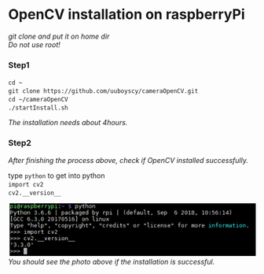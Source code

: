 # OpenCV installation on raspberryPi
*git clone and put it on home dir*  
*Do not use root!*

### Step1
   `cd ~`  
   `git clone https://github.com/uuboyscy/cameraOpenCV.git`  
   `cd ~/cameraOpenCV`  
   `./startInstall.sh`  

*The installation needs about 4hours.*  

### Step2

*After finishing the process above, check if OpenCV installed successfully.*

   type `python` to get into python  
   `import cv2`  
   `cv2.__version__`  
   
![](https://github.com/uuboyscy/cameraOpenCV/blob/master/image.PNG?raw=true)   
*You should see the photo above if the installation is successful.*
